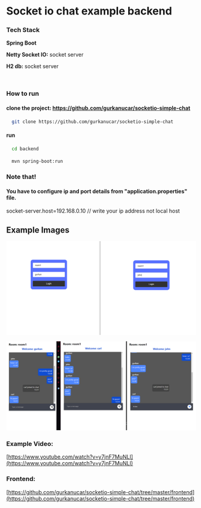 
# Socket io chat example backend


### Tech Stack

**Spring Boot**

**Netty Socket IO:** socket server

**H2 db:** socket server

&nbsp;

### How to run

#### clone the project: https://github.com/gurkanucar/socketio-simple-chat

```bash
  git clone https://github.com/gurkanucar/socketio-simple-chat
```

#### run

```bash
  cd backend
  
  mvn spring-boot:run
```

### Note that!
#### You have to configure ip and port details from "application.properties" file.

socket-server.host=192.168.0.10 // write your ip address not local host


## Example Images

![example](./images/ex1.png)

![example](./images/ex2.png)

### Example Video:

[https://www.youtube.com/watch?v=y7jnF7MuNLI](https://www.youtube.com/watch?v=y7jnF7MuNLI)

### Frontend:

[https://github.com/gurkanucar/socketio-simple-chat/tree/master/frontend](https://github.com/gurkanucar/socketio-simple-chat/tree/master/frontend)
